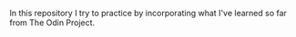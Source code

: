 In this repository I try to practice by incorporating what I've learned so far from The Odin Project.
